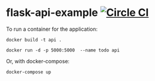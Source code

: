 # flask-api-example [![Circle CI](https://circleci.com/gh/samycici/flask-api-example.svg?style=shield)](https://circleci.com/gh/samycici/flask-api-example)

To run a container for the application:

```docker build -t api .```

```docker run -d -p 5000:5000  --name todo api```

Or, with docker-compose:

```docker-compose up```
